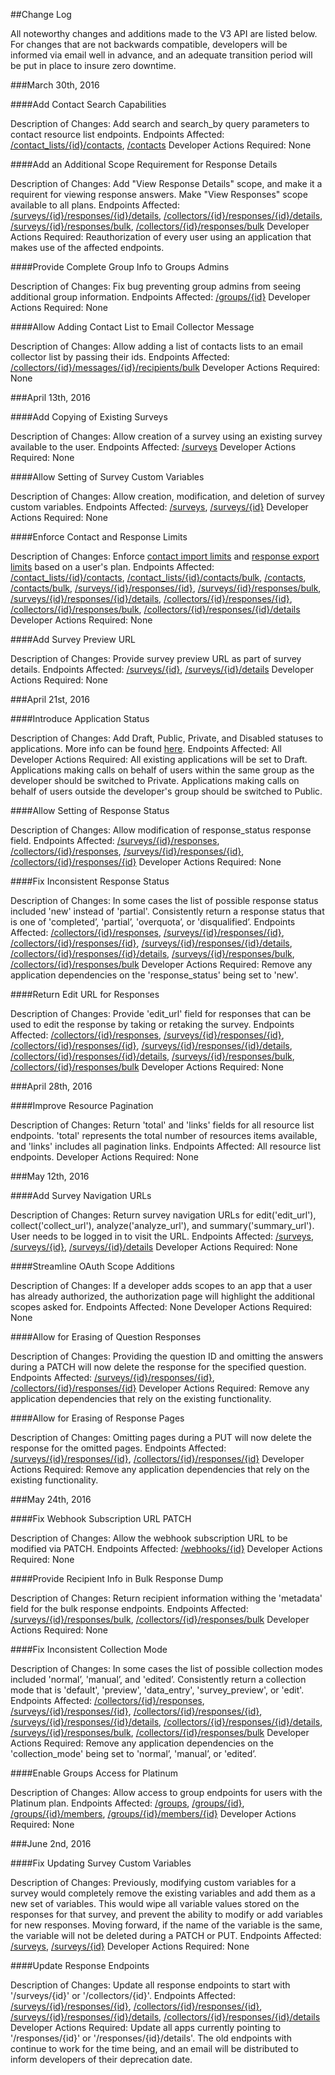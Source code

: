 ##Change Log

All noteworthy changes and additions made to the V3 API are listed below. For changes that are not backwards compatible, developers will be informed via email well in advance, and an adequate transition period will be put in place to insure zero downtime.


###March 30th, 2016


####Add Contact Search Capabilities

Description of Changes: Add search and search_by query parameters to contact resource list endpoints.
Endpoints Affected: [/contact_lists/{id}/contacts](#contact_lists-id-contacts), [/contacts](#contacts)
Developer Actions Required: None


####Add an Additional Scope Requirement for Response Details

Description of Changes: Add "View Response Details" scope, and make it a requirent for viewing response answers. Make "View Responses" scope available to all plans.
Endpoints Affected: [/surveys/{id}/responses/{id}/details](#surveys-id-responses-id), [/collectors/{id}/responses/{id}/details](#surveys-id-responses-id), [/surveys/{id}/responses/bulk](#surveys-id-responses-bulk), [/collectors/{id}/responses/bulk](#collectors-id-responses-bulk)
Developer Actions Required: Reauthorization of every user using an application that makes use of the affected endpoints.


####Provide Complete Group Info to Groups Admins

Description of Changes: Fix bug preventing group admins from seeing additional group information.
Endpoints Affected: [/groups/{id}](#groups-id)
Developer Actions Required: None


####Allow Adding Contact List to Email Collector Message

Description of Changes: Allow adding a list of contacts lists to an email collector list by passing their ids.
Endpoints Affected: [/collectors/{id}/messages/{id}/recipients/bulk](#collectors-id-messages-id-recipients-bulk)
Developer Actions Required: None



###April 13th, 2016


####Add Copying of Existing Surveys

Description of Changes: Allow creation of a survey using an existing survey available to the user.
Endpoints Affected: [/surveys](#surveys)
Developer Actions Required: None


####Allow Setting of Survey Custom Variables

Description of Changes: Allow creation, modification, and deletion of survey custom variables.
Endpoints Affected: [/surveys](#surveys), [/surveys/{id}](#surveys-id)
Developer Actions Required: None


####Enforce Contact and Response Limits

Description of Changes: Enforce [contact import limits](http://help.surveymonkey.com/articles/en_US/kb/Is-there-a-limit-on-the-number-of-emails-I-can-send) and [response export limits](https://www.surveymonkey.com/pricing/details/?ut_source=pricing_summary) based on a user's plan.
Endpoints Affected: [/contact_lists/{id}/contacts](#contact_lists-id-contacts), [/contact_lists/{id}/contacts/bulk](#contact_lists-id-contacts-bulk), [/contacts](#contacts), [/contacts/bulk](#contacts-bulk), [/surveys/{id}/responses/{id}](#surveys-id-responses-id), [/surveys/{id}/responses/bulk](#surveys-id-responses-bulk), [/surveys/{id}/responses/{id}/details](#surveys-id-responses-id-details), [/collectors/{id}/responses/{id}](#collectors-id-responses-id), [/collectors/{id}/responses/bulk](#collectors-id-responses-bulk), [/collectors/{id}/responses/{id}/details](#collectors-id-responses-id-details)
Developer Actions Required: None


####Add Survey Preview URL

Description of Changes: Provide survey preview URL as part of survey details.
Endpoints Affected: [/surveys/{id}](#surveys-id), [/surveys/{id}/details](#surveys-id-details)
Developer Actions Required: None


###April 21st, 2016


####Introduce Application Status

Description of Changes: Add Draft, Public, Private, and Disabled statuses to applications. More info can be found [here](#publishing-an-app).
Endpoints Affected: All
Developer Actions Required: All existing applications will be set to Draft. Applications making calls on behalf of users within the same group as the developer should be switched to Private. Applications making calls on behalf of users outside the developer's group should be switched to Public.


####Allow Setting of Response Status

Description of Changes: Allow modification of response_status response field.
Endpoints Affected: [/surveys/{id}/responses](#surveys-id-responses), [/collectors/{id}/responses](#collectors-id-responses), [/surveys/{id}/responses/{id}](#surveys-id-responses-id), [/collectors/{id}/responses/{id}](#collectors-id-responses-id)
Developer Actions Required: None


####Fix Inconsistent Response Status

Description of Changes: In some cases the list of possible response status included 'new' instead of 'partial'. Consistently return a response status that is one of 'completed’, 'partial’, 'overquota’, or 'disqualified’.
Endpoints Affected: [/collectors/{id}/responses](#collectors-id-responses), [/surveys/{id}/responses/{id}](#surveys-id-responses-id), [/collectors/{id}/responses/{id}](#collectors-id-responses-id), [/surveys/{id}/responses/{id}/details](#surveys-id-responses-id-details), [/collectors/{id}/responses/{id}/details](#collectors-id-responses-id-details), [/surveys/{id}/responses/bulk](#surveys-id-responses-bulk), [/collectors/{id}/responses/bulk](#collectors-id-responses-bulk)
Developer Actions Required: Remove any application dependencies on the 'response_status' being set to 'new'.


####Return Edit URL for Responses

Description of Changes: Provide 'edit_url' field for responses that can be used to edit the response by taking or retaking the survey.
Endpoints Affected: [/collectors/{id}/responses](#collectors-id-responses), [/surveys/{id}/responses/{id}](#surveys-id-responses-id), [/collectors/{id}/responses/{id}](#collectors-id-responses-id), [/surveys/{id}/responses/{id}/details](#surveys-id-responses-id-details), [/collectors/{id}/responses/{id}/details](#collectors-id-responses-id-details), [/surveys/{id}/responses/bulk](#surveys-id-responses-bulk), [/collectors/{id}/responses/bulk](#collectors-id-responses-bulk)
Developer Actions Required: None



###April 28th, 2016


####Improve Resource Pagination

Description of Changes: Return 'total' and 'links' fields for all resource list endpoints. 'total' represents the total number of resources items available, and 'links' includes all pagination links.
Endpoints Affected: All resource list endpoints.
Developer Actions Required: None



###May 12th, 2016


####Add Survey Navigation URLs

Description of Changes: Return survey navigation URLs for edit('edit_url'), collect('collect_url'), analyze('analyze_url'), and summary('summary_url'). User needs to be logged in to visit the URL.
Endpoints Affected: [/surveys](#surveys), [/surveys/{id}](#surveys-id), [/surveys/{id}/details](#surveys-id-details)
Developer Actions Required: None


####Streamline OAuth Scope Additions

Description of Changes: If a developer adds scopes to an app that a user has already authorized, the authorization page will highlight the additional scopes asked for.
Endpoints Affected: None
Developer Actions Required: None


####Allow for Erasing of Question Responses

Description of Changes: Providing the question ID and omitting the answers during a PATCH will now delete the response for the specified question.
Endpoints Affected: [/surveys/{id}/responses/{id}](#surveys-id-responses-id), [/collectors/{id}/responses/{id}](#collectors-id-responses-id)
Developer Actions Required: Remove any application dependencies that rely on the existing functionality.


####Allow for Erasing of Response Pages

Description of Changes: Omitting pages during a PUT will now delete the response for the omitted pages.
Endpoints Affected: [/surveys/{id}/responses/{id}](#surveys-id-responses-id), [/collectors/{id}/responses/{id}](#collectors-id-responses-id)
Developer Actions Required: Remove any application dependencies that rely on the existing functionality.



###May 24th, 2016


####Fix Webhook Subscription URL PATCH

Description of Changes: Allow the webhook subscription URL to be modified via PATCH. 
Endpoints Affected: [/webhooks/{id}](#webhooks-id)
Developer Actions Required: None


####Provide Recipient Info in Bulk Response Dump

Description of Changes: Return recipient information withing the 'metadata' field for the bulk response endpoints. 
Endpoints Affected: [/surveys/{id}/responses/bulk](#surveys-id-responses-bulk), [/collectors/{id}/responses/bulk](#collectors-id-responses-bulk)
Developer Actions Required: None


####Fix Inconsistent Collection Mode

Description of Changes: In some cases the list of possible collection modes included 'normal’, 'manual’, and 'edited’. Consistently return a collection mode that is 'default', 'preview', 'data_entry', 'survey_preview', or 'edit'.
Endpoints Affected: [/collectors/{id}/responses](#collectors-id-responses), [/surveys/{id}/responses/{id}](#surveys-id-responses-id), [/collectors/{id}/responses/{id}](#collectors-id-responses-id), [/surveys/{id}/responses/{id}/details](#surveys-id-responses-id-details), [/collectors/{id}/responses/{id}/details](#collectors-id-responses-id-details), [/surveys/{id}/responses/bulk](#surveys-id-responses-bulk), [/collectors/{id}/responses/bulk](#collectors-id-responses-bulk)
Developer Actions Required: Remove any application dependencies on the 'collection_mode' being set to 'normal’, 'manual’, or 'edited’.


####Enable Groups Access for Platinum

Description of Changes: Allow access to group endpoints for users with the Platinum plan. 
Endpoints Affected: [/groups](#groups), [/groups/{id}](#groups-id), [/groups/{id}/members](#groups-id-members), [/groups/{id}/members/{id}](#groups-id-members-id)
Developer Actions Required: None



###June 2nd, 2016


####Fix Updating Survey Custom Variables

Description of Changes: Previously, modifying custom variables for a survey would completely remove the existing variables and add them as a new set of variables. This would wipe all variable values stored on the responses for that survey, and prevent the ability to modify or add variables for new responses. Moving forward, if the name of the variable is the same, the variable will not be deleted during a PATCH or PUT.
Endpoints Affected: [/surveys](#surveys), [/surveys/{id}](#surveys-id)
Developer Actions Required: None


####Update Response Endpoints

Description of Changes: Update all response endpoints to start with '/surveys/{id}' or '/collectors/{id}'.
Endpoints Affected: [/surveys/{id}/responses/{id}](#surveys-id-responses-id), [/collectors/{id}/responses/{id}](#collectors-id-responses-id), [/surveys/{id}/responses/{id}/details](#surveys-id-responses-id-details), [/collectors/{id}/responses/{id}/details](#collectors-id-responses-id-details)
Developer Actions Required: Update all apps currently pointing to '/responses/{id}' or '/responses/{id}/details'. The old endpoints with continue to work for the time being, and an email will be distributed to inform developers of their deprecation date.

